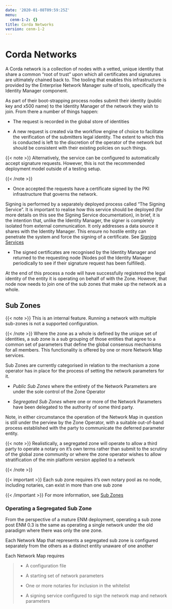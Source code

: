 ```yaml
---
date: '2020-01-08T09:59:25Z'
menu:
  cenm-1-2: {}
title: Corda Networks
version: cenm-1-2
---
```



# Corda Networks

A Corda network is a collection of nodes with a vetted, unique identity that share a common “root of trust”
            upon which all certificates and signatures are ultimately chained back to. The tooling that enables this infrastructure
            is provided by the Enterprise Network Manager suite of tools, specifically the Identity Manager component.

As part of their boot-strapping process nodes submit their identity (public key and x500 name) to the Identity Manager
            of the network they wish to join. From there a number of things happen:


* The request is recorded in the global store of identities


* A new request is created via the workflow engine of choice to facilitate the verification of the submitters legal
                    identity. The extent to which this is conducted is left to the discretion of the operator of the network but
                    should be consistent with their existing policies on such things.


{{< note >}}
Alternatively, the service can be configured to automatically accept signature requests. However, this is
                        not the recommended deployment model outside of a testing setup.

{{< /note >}}

* Once accepted the requests have a certificate signed by the PKI infrastructure that governs the network.

Signing is performed by a separately deployed process called “The Signing Service”. It is important to realise how
                    this service should be deployed (for more details on this see the Signing Service documentation), in brief, it is the
                    intention that, unlike the Identity Manager, the signer is completely isolated from external communication. It only
                    addresses a data source it shares with the Identity Manager. This ensure no hostile entity can penetrate the system
                    and force the signing of a certificate. See [Signing Services](signing-service.md)


* The signed certificates are recognised by the Identity Manager and returned to the requesting node (Nodes poll the
                    Identity Manager periodically to see if their signature request has been fulfilled).


At the end of this process a node will have successfully registered the legal identity of the entity it is operating
            on behalf of with the Zone. However, that node now needs to join one of the sub zones that make up the network as a
            whole.


## Sub Zones


{{< note >}}
This is an internal feature. Running a network with multiple sub-zones is not a supported configuration.

{{< /note >}}
Where the zone as a whole is defined by the unique set of identities, a sub zone is a sub grouping of those entities
                that agree to a common set of parameters that define the global consensus mechanisms for all members. This functionality
                is offered by one or more Network Map services.

Sub Zones are currently categorised in relation to the mechanism a zone operator has in place for the process of
                setting the network parameters for it.


* *Public Sub Zones* where the entirety of the Network Parameters are under the sole control of the Zone Operator


* *Segregated Sub Zones* where one or more of the Network Parameters have been delegated to the authority of some
                        third party.


Note, in either circumstance the operation of the Network Map in question is still under the perview by the Zone
                Operator, with a suitable out-of-band process established with the party to communicate the deferred parameter
                entity.


{{< note >}}
Realistically, a segregated zone will operate to allow a third party to operate a notary on it’s own
                    terms rather than submit to the scrutiny of the global zone community or where the zone operator wishes to allow
                    stratification of the min platform version applied to a network

{{< /note >}}

{{< important >}}
Each sub zone requires it’s own notary pool as no node, including notaries, can exist in more than
                    one sub zone


{{< /important >}}
For more information, see [Sub Zones](sub-zones.md)


### Operating a Segregated Sub Zone

From the perspective of a mature ENM deployment, operating a sub zone post ENM 0.3 is the same as operating a single
                    network under the old paradigm where there was only the one zone.

Each Network Map that represents a segregated sub zone is configured separately from the others as a distinct entity
                    unaware of one another

Each Network Map requires

> 
> 
> * A configuration file
> 
> 
> * A starting set of network parameters
> 
> 
> * One or more notaries for inclusion in the whitelist
> 
> 
> * A signing service configured to sign the network map and network parameters
> 
> 

